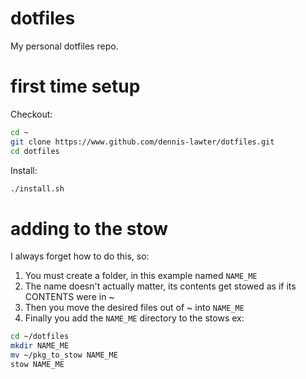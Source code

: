 # dotfiles
My personal dotfiles repo.

# first time setup
Checkout:
```bash
cd ~
git clone https://www.github.com/dennis-lawter/dotfiles.git
cd dotfiles
```
Install:
```bash
./install.sh
```

# adding to the stow
I always forget how to do this, so:
1. You must create a folder, in this example named `NAME_ME`
2. The name doesn't actually matter, its contents get stowed as if its CONTENTS were in ~
3. Then you move the desired files out of ~ into `NAME_ME`
4. Finally you add the `NAME_ME` directory to the stows
ex:
```bash
cd ~/dotfiles
mkdir NAME_ME
mv ~/pkg_to_stow NAME_ME
stow NAME_ME
```

